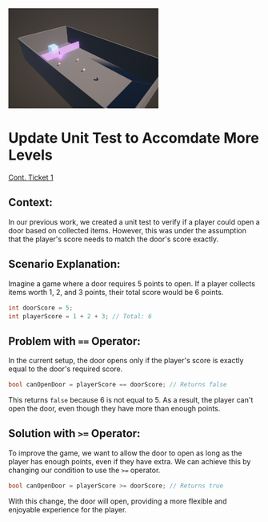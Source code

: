 <img src="SampleScene3.PNG" width="300"/>

# Update Unit Test to Accomdate More Levels

[Cont. Ticket 1](https://cybersurferllc.youtrack.cloud/agiles/141-13/current?tab=chart&issue=EXTERNAL-1)

## Context:
In our previous work, we created a unit test to verify if a player could open a door based on collected items. However, this was under the assumption that the player's score needs to match the door's score exactly.

## Scenario Explanation:

Imagine a game where a door requires 5 points to open. If a player collects items worth 1, 2, and 3 points, their total score would be 6 points.

```csharp
int doorScore = 5;
int playerScore = 1 + 2 + 3; // Total: 6
```

## Problem with `==` Operator:

In the current setup, the door opens only if the player's score is exactly equal to the door's required score.

```csharp
bool canOpenDoor = playerScore == doorScore; // Returns false
```

This returns `false` because 6 is not equal to 5. As a result, the player can't open the door, even though they have more than enough points.

## Solution with `>=` Operator:

To improve the game, we want to allow the door to open as long as the player has enough points, even if they have extra. We can achieve this by changing our condition to use the `>=` operator.

```csharp
bool canOpenDoor = playerScore >= doorScore; // Returns true
```

With this change, the door will open, providing a more flexible and enjoyable experience for the player.
